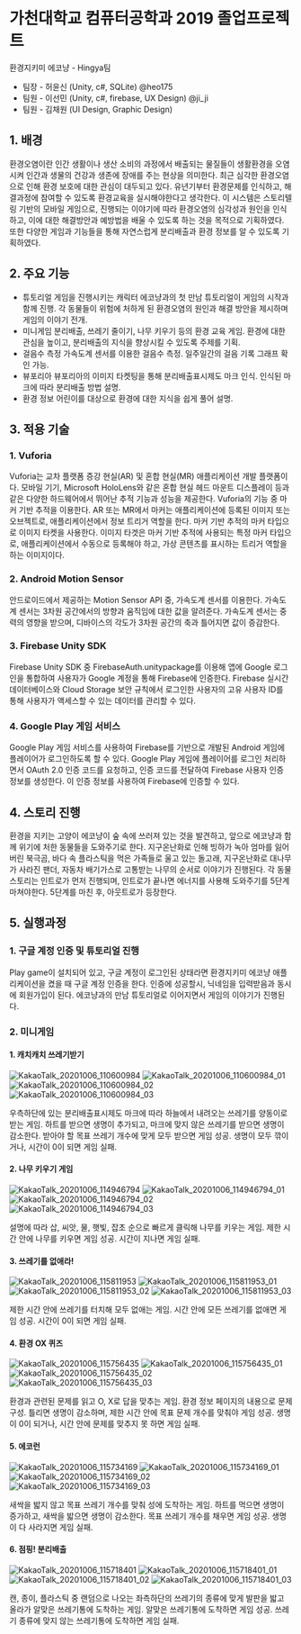 # 가천대학교 컴퓨터공학과 2019 졸업프로젝트
환경지키미 에코냥 - Hingya팀

- 팀장 - 허윤신 (Unity, c#, SQLite) @heo175
- 팀원 - 이선민 (Unity, c#, firebase, UX Design) @ji_ji
- 팀원 - 김채원 (UI Design, Graphic Design)

## 1. 배경

환경오염이란 인간 생활이나 생산 소비의 과정에서 배출되는 물질들이 생활환경을 오염시켜 인간과 생물의 건강과 생존에 장애를 주는 현상을 의미한다. 최근 심각한 환경오염으로 인해 환경 보호에 대한 관심이 대두되고 있다. 유년기부터 환경문제를 인식하고, 해결과정에 참여할 수 있도록 환경교육을 실시해야한다고 생각한다. 
이 시스템은 스토리텔링 기반의 모바일 게임으로, 진행되는 이야기에 따라 환경오염의 심각성과 원인을 인식하고, 이에 대한 해결방안과 예방법을 배울 수 있도록 하는 것을 목적으로 기획하였다. 또한 다양한 게임과 기능들을 통해 자연스럽게 분리배출과 환경 정보를 알 수 있도록 기획하였다. 
 
## 2. 주요 기능
  - 튜토리얼
  게임을 진행시키는 캐릭터 에코냥과의 첫 만남 튜토리얼이 게임의 시작과 함께 진행. 각 동물들이 위험에 처하게 된 환경오염의 원인과 해결 방안을 제시하며 게임의 이야기 전개.
  - 미니게임
  분리배출, 쓰레기 줄이기, 나무 키우기 등의 환경 교육 게임. 환경에 대한 관심을 높이고, 분리배출의 지식을 향상시킬 수 있도록 주제를 기획.
  - 걸음수 측정
  가속도계 센서를 이용한 걸음수 측정. 일주일간의 걸음 기록 그래프 확인 가능.
  - 뷰포리아
  뷰포리아의 이미지 타켓팅을 통해 분리배출표시제도 마크 인식. 인식된 마크에 따라 분리배출 방법 설명.
  - 환경 정보
  어린이를 대상으로 환경에 대한 지식을 쉽게 풀어 설명.
  

## 3. 적용 기술
### 1. Vuforia
 Vuforia는 교차 플랫폼 증강 현실(AR) 및 혼합 현실(MR) 애플리케이션 개발 플랫폼이다. 모바일 기기, Microsoft HoloLens와 같은 혼합 현실 헤드 마운트 디스플레이 등과 같은 다양한 하드웨어에서 뛰어난 추적 기능과 성능을 제공한다. 
 Vuforia의 기능 중 마커 기반 추적을 이용한다. AR 또는 MR에서 마커는 애플리케이션에 등록된 이미지 또는 오브젝트로, 애플리케이션에서 정보 트리거 역할을 한다. 
 마커 기반 추적의 마커 타입으로 이미지 타켓을 사용한다. 이미지 타겟은 마커 기반 추적에 사용되는 특정 마커 타입으로, 애플리케이션에서 수동으로 등록해야 하고, 가상 콘텐츠를 표시하는 트리거 역할을 하는 이미지이다. 

### 2. Android Motion Sensor

 안드로이드에서 제공하는 Motion Sensor API 중, 가속도계 센서를 이용한다. 가속도계 센서는 3차원 공간에서의 방향과 움직임에 대한 값을 알려준다. 가속도계 센서는 중력의 영향을 받으며, 디바이스의 각도가 3차원 공간의 축과 틀어지면 값이 증감한다.

### 3. Firebase Unity SDK

 Firebase Unity SDK 중 FirebaseAuth.unitypackage를 이용해 앱에 Google 로그인을 통합하여 사용자가 Google 계정을 통해 Firebase에 인증한다. Firebase 실시간 데이터베이스와 Cloud Storage 보안 규칙에서 로그인한 사용자의 고유 사용자 ID를 통해 사용자가 액세스할 수 있는 데이터를 관리할 수 있다.

### 4. Google Play 게임 서비스

  Google Play 게임 서비스를 사용하여 Firebase를 기반으로 개발된 Android 게임에 플레이어가 로그인하도록 할 수 있다. Google Play 게임에 플레이어를 로그인 처리하면서 OAuth 2.0 인증 코드를 요청하고, 인증 코드를 전달하여 Firebase 사용자 인증 정보를 생성한다. 이 인증 정보를 사용하여 Firebase에 인증할 수 있다.
  
## 4. 스토리 진행

 환경을 지키는 고양이 에코냥이 숲 속에 쓰러져 있는 것을 발견하고, 앞으로 에코냥과 함께 위기에 처한 동물들을 도와주기로 한다. 지구온난화로 인해 빙하가 녹아 엄마를 잃어버린 북극곰, 바다 속 플라스틱을 먹은 가족들로 울고 있는 돌고래, 지구온난화로 대나무가 사라진 팬더, 자동차 배기가스로 고통받는 나무의 순서로 이야기가 진행된다. 각 동물 스토리는 인트로가 먼저 진행되며, 인트로가 끝나면 에너지를 사용해 도와주기를 5단계 마쳐야한다. 5단계를 마친 후, 아웃트로가 등장한다. 
 
## 5. 실행과정

### 1. 구글 계정 인증 및 튜토리얼 진행
 Play game이 설치되어 있고, 구글 계정이 로그인된 상태라면 환경지키미 에코냥 애플리케이션을 켰을 때 구글 계정 인증을 한다. 인증에 성공할시, 닉네임을 입력받음과 동시에 회원가입이 된다. 에코냥과의 만남 튜토리얼로 이어지면서 게임의 이야기가 진행된다. 
 
### 2. 미니게임
#### 1. 캐치캐치 쓰레기받기
![KakaoTalk_20201006_110600984](https://user-images.githubusercontent.com/46212602/95151880-bebe6580-07c6-11eb-8470-2c45e3f07f65.jpg)
![KakaoTalk_20201006_110600984_01](https://user-images.githubusercontent.com/46212602/95151881-bf56fc00-07c6-11eb-8e2f-6e111e8a1f48.jpg)
![KakaoTalk_20201006_110600984_02](https://user-images.githubusercontent.com/46212602/95151883-bfef9280-07c6-11eb-83db-61330e58a63c.jpg)
![KakaoTalk_20201006_110600984_03](https://user-images.githubusercontent.com/46212602/95151884-bfef9280-07c6-11eb-8566-5b25bfa59ea7.jpg)

우측하단에 있는 분리배출표시제도 마크에 따라 하늘에서 내려오는 쓰레기를 양동이로 받는 게임. 하트를 받으면 생명이 추가되고, 마크에 맞지 않은 쓰레기를 받으면 생명이 감소한다. 받아야 할 목표 쓰레기 개수에 맞게 모두 받으면 게임 성공. 생명이 모두 깎이거나, 시간이 0이 되면 게임 실패.

#### 2. 나무 키우기 게임
![KakaoTalk_20201006_114946794](https://user-images.githubusercontent.com/46212602/95154147-29be6b00-07cc-11eb-9504-b79d424aec75.jpg)
![KakaoTalk_20201006_114946794_01](https://user-images.githubusercontent.com/46212602/95154150-2a570180-07cc-11eb-965a-f7b1192f5a1b.jpg)
![KakaoTalk_20201006_114946794_02](https://user-images.githubusercontent.com/46212602/95154151-2aef9800-07cc-11eb-8071-ab5d0adcfe24.jpg)
![KakaoTalk_20201006_114946794_03](https://user-images.githubusercontent.com/46212602/95154152-2aef9800-07cc-11eb-9b7d-ddffe8b30431.jpg)

설명에 따라 삽, 씨앗, 물, 햇빛, 잡초 순으로 빠르게 클릭해 나무를 키우는 게임. 제한 시간 안에 나무를 키우면 게임 성공. 시간이 지나면 게임 실패.

#### 3. 쓰레기를 없애라!
![KakaoTalk_20201006_115811953](https://user-images.githubusercontent.com/46212602/95154382-abae9400-07cc-11eb-860f-47dc629a18b5.jpg)
![KakaoTalk_20201006_115811953_01](https://user-images.githubusercontent.com/46212602/95154384-ac472a80-07cc-11eb-88ce-2c77290a552c.jpg)
![KakaoTalk_20201006_115811953_02](https://user-images.githubusercontent.com/46212602/95154386-ac472a80-07cc-11eb-80d7-4532821c7360.jpg)
![KakaoTalk_20201006_115811953_03](https://user-images.githubusercontent.com/46212602/95154387-acdfc100-07cc-11eb-8e8c-30f7d4c4e641.jpg)

제한 시간 안에 쓰레기를 터치해 모두 없애는 게임. 시간 안에 모든 쓰레기를 없애면 게임 성공. 시간이 0이 되면 게임 실패.

#### 4. 환경 OX 퀴즈
![KakaoTalk_20201006_115756435](https://user-images.githubusercontent.com/46212602/95154443-cbde5300-07cc-11eb-9fe6-d8c2a8808054.jpg)
![KakaoTalk_20201006_115756435_01](https://user-images.githubusercontent.com/46212602/95154445-cc76e980-07cc-11eb-8bad-caf47158ea12.jpg)
![KakaoTalk_20201006_115756435_02](https://user-images.githubusercontent.com/46212602/95154446-cc76e980-07cc-11eb-9cd0-411e99644b5c.jpg)
![KakaoTalk_20201006_115756435_03](https://user-images.githubusercontent.com/46212602/95154447-cd0f8000-07cc-11eb-820b-d29be9b0c244.jpg)

환경과 관련된 문제를 읽고 O, X로 답을 맞추는 게임. 환경 정보 페이지의 내용으로 문제 구성. 틀리면 생명이 감소하며, 제한 시간 안에 목표 문제 개수를 맞춰야 게임 성공. 생명이 0이 되거나, 시간 안에 문제를 맞추지 못 하면 게임 실패. 

#### 5. 에코런
![KakaoTalk_20201006_115734169](https://user-images.githubusercontent.com/46212602/95154494-e9132180-07cc-11eb-8ad4-c7180f66fc4c.jpg)
![KakaoTalk_20201006_115734169_01](https://user-images.githubusercontent.com/46212602/95154496-ea444e80-07cc-11eb-846a-ba0908ed74da.jpg)
![KakaoTalk_20201006_115734169_02](https://user-images.githubusercontent.com/46212602/95154497-ea444e80-07cc-11eb-803e-c29f7e0a6577.jpg)
![KakaoTalk_20201006_115734169_03](https://user-images.githubusercontent.com/46212602/95154498-eadce500-07cc-11eb-816c-31e5db8b198b.jpg)

새싹을 밟지 않고 목표 쓰레기 개수를 맞춰 성에 도착하는 게임. 하트를 먹으면 생명이 증가하고, 새싹을 밟으면 생명이 감소한다. 목표 쓰레기 개수를 채우면 게임 성공. 생명이 다 사라지면 게임 실패.

#### 6. 점핑! 분리배출
![KakaoTalk_20201006_115718401](https://user-images.githubusercontent.com/46212602/95154577-1790fc80-07cd-11eb-91ea-451d1659fff9.jpg)
![KakaoTalk_20201006_115718401_01](https://user-images.githubusercontent.com/46212602/95154579-18299300-07cd-11eb-8284-73b91e166f70.jpg)
![KakaoTalk_20201006_115718401_02](https://user-images.githubusercontent.com/46212602/95154580-18299300-07cd-11eb-948d-0db653ca47fc.jpg)
![KakaoTalk_20201006_115718401_03](https://user-images.githubusercontent.com/46212602/95154581-18c22980-07cd-11eb-8f8f-478bca3c23b9.jpg)

캔, 종이, 플라스틱 중 랜덤으로 나오는 좌측하단의 쓰레기의 종류에 맞게 발판을 밟고 올라가 알맞은 쓰레기통에 도착하는 게임. 알맞은 쓰레기통에 도착하면 게임 성공. 쓰레기 종류에 맞지 않는 쓰레기통에 도착하면 게임 실패. 
